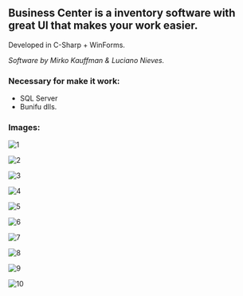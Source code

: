 ## Business Center is a inventory software with great UI that makes your work easier.

Developed in C-Sharp + WinForms.

*Software by Mirko Kauffman & Luciano Nieves.*

### Necessary for make it work:
- SQL Server<br>
- Bunifu dlls.

### Images:

![1](https://user-images.githubusercontent.com/54969894/96346480-67e04800-1072-11eb-9fe7-e976258ec47c.png)

![2](https://user-images.githubusercontent.com/54969894/96346486-74fd3700-1072-11eb-8609-999846269b40.png)

![3](https://user-images.githubusercontent.com/54969894/96346490-7a5a8180-1072-11eb-9638-c22ebcc53323.png)

![4](https://user-images.githubusercontent.com/54969894/96346499-81818f80-1072-11eb-9fa6-8cdb6a8416f5.png)

![5](https://user-images.githubusercontent.com/54969894/96346502-86464380-1072-11eb-88f9-aab93e6034c3.png)

![6](https://user-images.githubusercontent.com/54969894/96346510-8a726100-1072-11eb-8234-373afd604f3f.png)

![7](https://user-images.githubusercontent.com/54969894/96346513-8e05e800-1072-11eb-9afe-4749add38d32.png)

![8](https://user-images.githubusercontent.com/54969894/96346519-91996f00-1072-11eb-8f9f-27a9e70e4b14.png)

![9](https://user-images.githubusercontent.com/54969894/96346523-952cf600-1072-11eb-838d-e1cf25e7b78f.png)

![10](https://user-images.githubusercontent.com/54969894/96346527-99591380-1072-11eb-8b81-cf0098b424e0.png)
